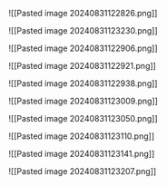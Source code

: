 ![[Pasted image 20240831122826.png]]

![[Pasted image 20240831123230.png]]

![[Pasted image 20240831122906.png]]

![[Pasted image 20240831122921.png]]

![[Pasted image 20240831122938.png]]

![[Pasted image 20240831123009.png]]

![[Pasted image 20240831123050.png]]

![[Pasted image 20240831123110.png]]

![[Pasted image 20240831123141.png]]

![[Pasted image 20240831123207.png]]